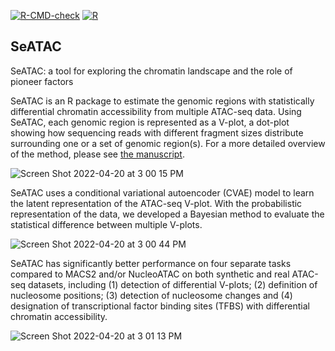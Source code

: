 
  <!-- badges: start -->
  [![R-CMD-check](https://github.com/gongx030/seatac/workflows/R-CMD-check/badge.svg)](https://github.com/gongx030/seatac/actions)
  [![R](https://github.com/gongx030/seatac/actions/workflows/r.yml/badge.svg)](https://github.com/gongx030/seatac/actions/workflows/r.yml)
  <!-- badges: end -->

## SeATAC

SeATAC: a tool for exploring the chromatin landscape and the role of pioneer factors

SeATAC is an R package to estimate the genomic regions with statistically differential chromatin accessibility from multiple ATAC-seq data. Using SeATAC, each genomic region is represented as a V-plot, a dot-plot showing how sequencing reads with different fragment sizes distribute surrounding one or a set of genomic region(s).  For a more detailed overview of the method, please see [the manuscript](https://www.biorxiv.org/content/10.1101/2022.04.25.489439v1).  

![Screen Shot 2022-04-20 at 3 00 15 PM](https://user-images.githubusercontent.com/16770031/164312915-c6239042-37d4-4fc9-967f-b548261ac32a.png)

SeATAC uses a conditional variational autoencoder (CVAE) model to learn the latent representation of the ATAC-seq V-plot.  With the probabilistic representation of the data, we developed a Bayesian method to evaluate the statistical difference between multiple V-plots.  

![Screen Shot 2022-04-20 at 3 00 44 PM](https://user-images.githubusercontent.com/16770031/164312993-0253633e-97cf-4f65-91b8-6595072f642b.png)

SeATAC has significantly better performance on four separate tasks compared to MACS2 and/or NucleoATAC on both synthetic and real ATAC-seq datasets, including (1) detection of differential V-plots; (2) definition of nucleosome positions; (3) detection of nucleosome changes and (4) designation of transcriptional factor binding sites (TFBS) with differential chromatin accessibility. 

![Screen Shot 2022-04-20 at 3 01 13 PM](https://user-images.githubusercontent.com/16770031/164313080-c8bf570c-91c2-4d2e-905c-d7ba63df6a7e.png)
